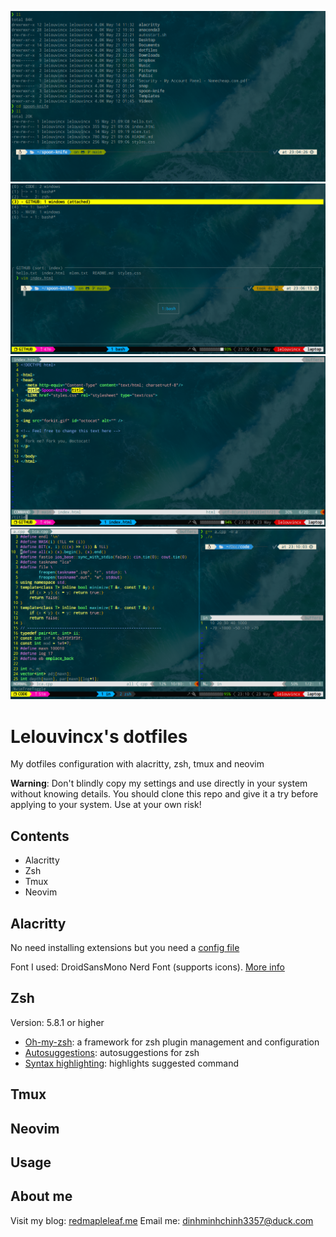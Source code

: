 ![zsh screenshot](./screenshots/1.png)
![tmux screenshot](./screenshots/2.png)
![nvim 1](./screenshots/3.png)
![nvim 2](./screenshots/4.png)

# Lelouvincx's dotfiles
My dotfiles configuration with alacritty, zsh, tmux and neovim

**Warning**: Don't blindly copy my settings and use directly in your system without knowing details. You should clone this repo and give it a try before applying to your system. Use at your own risk!

## Contents
- Alacritty
- Zsh
- Tmux
- Neovim

## Alacritty
No need installing extensions but you need a [config file](./alacritty.yml)

Font I used: DroidSansMono Nerd Font (supports icons). [More info](https://github.com/ryanoasis/nerd-fonts)

## Zsh
Version: 5.8.1 or higher
- [Oh-my-zsh](https://github.com/ohmyzsh/ohmyzsh): a framework for zsh plugin management and configuration
- [Autosuggestions](https://github.com/zsh-users/zsh-autosuggestions): autosuggestions for zsh
- [Syntax highlighting](https://github.com/zsh-users/zsh-syntax-highlighting): highlights suggested command

## Tmux

## Neovim

## Usage

## About me
Visit my blog: [redmapleleaf.me](https://redmapleleaf.me/)
Email me: dinhminhchinh3357@duck.com
